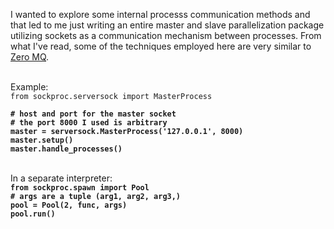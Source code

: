 <html>
<head>
</head>
<body>
<p>I wanted to explore some internal processs communication methods and that led to me just writing an entire master and slave parallelization package utilizing sockets as a communication mechanism between processes.  From what I've read, some of the techniques employed here are very similar to <a href="https://github.com/zeromq/pyzmq">Zero MQ</a>.</p>

<br>
<label>Example:<br>
<code>from sockproc.serversock import MasterProcess<br>
</code>
<b>
<code># host and port for the master socket</code><br>
<code># the port 8000 I used is arbitrary</code><br>
<code>master = serversock.MasterProcess('127.0.0.1', 8000)</code><br>
<code>master.setup()</code><br>
<code>master.handle_processes()</code><br>
</b>

<br>
<p>In a separate interpreter:
<br>
<b>
<code>from sockproc.spawn import Pool</code><br>
<code># args are a tuple (arg1, arg2, arg3,)</code><br>
<code>pool = Pool(2, func, args)</code><br>
<code>pool.run()</code>
</b>
</body>
</html>




